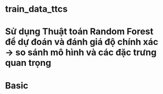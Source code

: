 # train_data_ttcs
# Sử dụng Thuật toán Random Forest để dự đoán và đánh giá độ chính xác -> so sánh mô hình và các đặc trưng quan trọng
# Basic 
